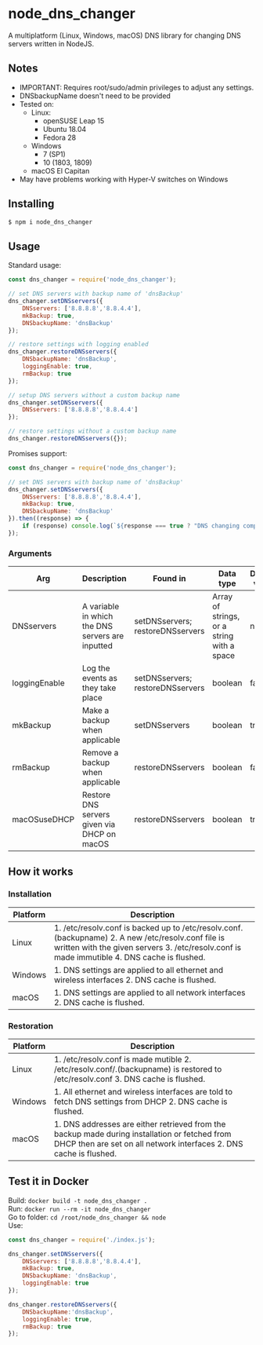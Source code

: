 # node_dns_changer
A multiplatform (Linux, Windows, macOS) DNS library for changing DNS servers written in NodeJS.

## Notes
- IMPORTANT: Requires root/sudo/admin privileges to adjust any settings.
- DNSbackupName doesn't need to be provided
- Tested on:
	- Linux:
		- openSUSE Leap 15
		- Ubuntu 18.04
		- Fedora 28
	- Windows
	    - 7 (SP1)
	    - 10 (1803, 1809)
	- macOS El Capitan
- May have problems working with Hyper-V switches on Windows

## Installing
```bash
$ npm i node_dns_changer
```

## Usage
Standard usage:
```javascript
const dns_changer = require('node_dns_changer');

// set DNS servers with backup name of 'dnsBackup'
dns_changer.setDNSservers({
	DNSservers: ['8.8.8.8','8.8.4.4'],
	mkBackup: true,
	DNSbackupName: 'dnsBackup'
});

// restore settings with logging enabled
dns_changer.restoreDNSservers({
	DNSbackupName: 'dnsBackup',
	loggingEnable: true,
	rmBackup: true
});

// setup DNS servers without a custom backup name
dns_changer.setDNSservers({
	DNSservers: ['8.8.8.8','8.8.4.4']
});

// restore settings without a custom backup name
dns_changer.restoreDNSservers({});
```

Promises support:
```javascript
const dns_changer = require('node_dns_changer');

// set DNS servers with backup name of 'dnsBackup'
dns_changer.setDNSservers({
	DNSservers: ['8.8.8.8','8.8.4.4'],
	mkBackup: true,
	DNSbackupName: 'dnsBackup'
}).then((response) => {
    if (response) console.log(`${response === true ? "DNS changing complete" : "DNS changing failed"}.`);
});
```

### Arguments
| Arg | Description | Found in | Data type | Default value |
| - | - | - | - | - |
| DNSservers | A variable in which the DNS servers are inputted | setDNSservers; restoreDNSservers | Array of strings, or a string with a space | null |
| loggingEnable | Log the events as they take place | setDNSservers; restoreDNSservers | boolean | false |
| mkBackup | Make a backup when applicable | setDNSservers | boolean | true |
| rmBackup | Remove a backup when applicable | restoreDNSservers | boolean | false |
| macOSuseDHCP | Restore DNS servers given via DHCP on macOS | restoreDNSservers | boolean | true |

## How it works
### Installation
| Platform | Description |
| - | - |
| Linux | 1. /etc/resolv.conf is backed up to /etc/resolv.conf.(backupname) 2. A new /etc/resolv.conf file is written with the given servers 3. /etc/resolv.conf is made immutible 4. DNS cache is flushed. |
| Windows | 1. DNS settings are applied to all ethernet and wireless interfaces 2. DNS cache is flushed. |
| macOS | 1. DNS settings are applied to all network interfaces 2. DNS cache is flushed. |

### Restoration
| Platform | Description |
| - | - |
| Linux | 1. /etc/resolv.conf is made mutible 2. /etc/resolv.conf/.(backupname) is restored to /etc/resolv.conf 3. DNS cache is flushed. |
| Windows | 1. All ethernet and wireless interfaces are told to fetch DNS settings from DHCP 2. DNS cache is flushed. |
| macOS | 1. DNS addresses are either retrieved from the backup made during installation or fetched from DHCP then are set on all network interfaces 2. DNS cache is flushed. |

## Test it in Docker
Build: `docker build -t node_dns_changer .`  
Run: `docker run --rm -it node_dns_changer`  
Go to folder: `cd /root/node_dns_changer && node`  
Use:
```javascript
const dns_changer = require('./index.js');

dns_changer.setDNSservers({
	DNSservers: ['8.8.8.8','8.8.4.4'],
	mkBackup: true,
	DNSbackupName: 'dnsBackup',
	loggingEnable: true
});

dns_changer.restoreDNSservers({
	DNSbackupName:'dnsBackup',
	loggingEnable: true,
	rmBackup: true
});
```
